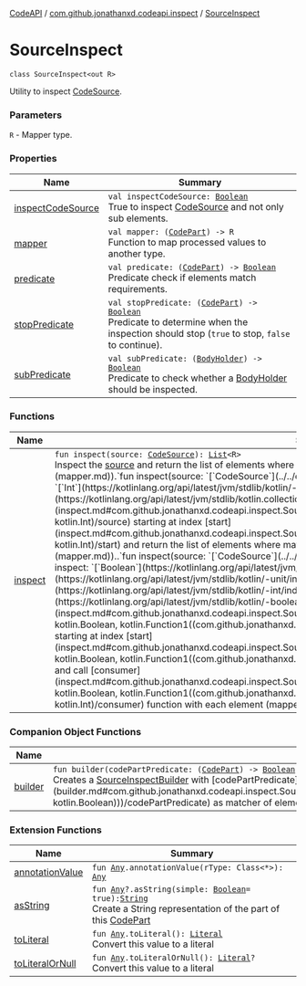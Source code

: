 [CodeAPI](../../index.md) / [com.github.jonathanxd.codeapi.inspect](../index.md) / [SourceInspect](.)

# SourceInspect

`class SourceInspect<out R>`

Utility to inspect [CodeSource](../../com.github.jonathanxd.codeapi/-code-source/index.md).

### Parameters

`R` - Mapper type.

### Properties

| Name | Summary |
|---|---|
| [inspectCodeSource](inspect-code-source.md) | `val inspectCodeSource: `[`Boolean`](https://kotlinlang.org/api/latest/jvm/stdlib/kotlin/-boolean/index.html)<br>True to inspect [CodeSource](../../com.github.jonathanxd.codeapi/-code-source/index.md) and not only sub elements. |
| [mapper](mapper.md) | `val mapper: (`[`CodePart`](../../com.github.jonathanxd.codeapi/-code-part/index.md)`) -> R`<br>Function to map processed values to another type. |
| [predicate](predicate.md) | `val predicate: (`[`CodePart`](../../com.github.jonathanxd.codeapi/-code-part/index.md)`) -> `[`Boolean`](https://kotlinlang.org/api/latest/jvm/stdlib/kotlin/-boolean/index.html)<br>Predicate check if elements match requirements. |
| [stopPredicate](stop-predicate.md) | `val stopPredicate: (`[`CodePart`](../../com.github.jonathanxd.codeapi/-code-part/index.md)`) -> `[`Boolean`](https://kotlinlang.org/api/latest/jvm/stdlib/kotlin/-boolean/index.html)<br>Predicate to determine when the inspection should stop (`true` to stop, `false` to continue). |
| [subPredicate](sub-predicate.md) | `val subPredicate: (`[`BodyHolder`](../../com.github.jonathanxd.codeapi.base/-body-holder/index.md)`) -> `[`Boolean`](https://kotlinlang.org/api/latest/jvm/stdlib/kotlin/-boolean/index.html)<br>Predicate to check whether a [BodyHolder](../../com.github.jonathanxd.codeapi.base/-body-holder/index.md) should be inspected. |

### Functions

| Name | Summary |
|---|---|
| [inspect](inspect.md) | `fun inspect(source: `[`CodeSource`](../../com.github.jonathanxd.codeapi/-code-source/index.md)`): `[`List`](https://kotlinlang.org/api/latest/jvm/stdlib/kotlin.collections/-list/index.html)`<R>`<br>Inspect the [source](inspect.md#com.github.jonathanxd.codeapi.inspect.SourceInspect$inspect(com.github.jonathanxd.codeapi.CodeSource)/source) and return the list of elements where matches [predicate](predicate.md) (mapped with [mapper](mapper.md)).`fun inspect(source: `[`CodeSource`](../../com.github.jonathanxd.codeapi/-code-source/index.md)`, start: `[`Int`](https://kotlinlang.org/api/latest/jvm/stdlib/kotlin/-int/index.html)`): `[`List`](https://kotlinlang.org/api/latest/jvm/stdlib/kotlin.collections/-list/index.html)`<R>`<br>Inspect the [source](inspect.md#com.github.jonathanxd.codeapi.inspect.SourceInspect$inspect(com.github.jonathanxd.codeapi.CodeSource, kotlin.Int)/source) starting at index [start](inspect.md#com.github.jonathanxd.codeapi.inspect.SourceInspect$inspect(com.github.jonathanxd.codeapi.CodeSource, kotlin.Int)/start) and return the list of elements where matches [predicate](predicate.md) (mapped with [mapper](mapper.md))..`fun inspect(source: `[`CodeSource`](../../com.github.jonathanxd.codeapi/-code-source/index.md)`, inspect: `[`Boolean`](https://kotlinlang.org/api/latest/jvm/stdlib/kotlin/-boolean/index.html)`, consumer: (R) -> `[`Unit`](https://kotlinlang.org/api/latest/jvm/stdlib/kotlin/-unit/index.html)`, start: `[`Int`](https://kotlinlang.org/api/latest/jvm/stdlib/kotlin/-int/index.html)`): `[`Boolean`](https://kotlinlang.org/api/latest/jvm/stdlib/kotlin/-boolean/index.html)<br>Inspect [source](inspect.md#com.github.jonathanxd.codeapi.inspect.SourceInspect$inspect(com.github.jonathanxd.codeapi.CodeSource, kotlin.Boolean, kotlin.Function1((com.github.jonathanxd.codeapi.inspect.SourceInspect.R, kotlin.Unit)), kotlin.Int)/source) starting at index [start](inspect.md#com.github.jonathanxd.codeapi.inspect.SourceInspect$inspect(com.github.jonathanxd.codeapi.CodeSource, kotlin.Boolean, kotlin.Function1((com.github.jonathanxd.codeapi.inspect.SourceInspect.R, kotlin.Unit)), kotlin.Int)/start) and call [consumer](inspect.md#com.github.jonathanxd.codeapi.inspect.SourceInspect$inspect(com.github.jonathanxd.codeapi.CodeSource, kotlin.Boolean, kotlin.Function1((com.github.jonathanxd.codeapi.inspect.SourceInspect.R, kotlin.Unit)), kotlin.Int)/consumer) function with each element (mapped with [mapper](mapper.md)) where matches [predicate](predicate.md). |

### Companion Object Functions

| Name | Summary |
|---|---|
| [builder](builder.md) | `fun builder(codePartPredicate: (`[`CodePart`](../../com.github.jonathanxd.codeapi/-code-part/index.md)`) -> `[`Boolean`](https://kotlinlang.org/api/latest/jvm/stdlib/kotlin/-boolean/index.html)`): `[`SourceInspectBuilder`](../-source-inspect-builder/index.md)`<`[`CodePart`](../../com.github.jonathanxd.codeapi/-code-part/index.md)`>`<br>Creates a [SourceInspectBuilder](../-source-inspect-builder/index.md) with [codePartPredicate](builder.md#com.github.jonathanxd.codeapi.inspect.SourceInspect.Companion$builder(kotlin.Function1((com.github.jonathanxd.codeapi.CodePart, kotlin.Boolean)))/codePartPredicate) as matcher of elements to collect. |

### Extension Functions

| Name | Summary |
|---|---|
| [annotationValue](../../com.github.jonathanxd.codeapi.util.conversion/kotlin.-any/annotation-value.md) | `fun `[`Any`](https://kotlinlang.org/api/latest/jvm/stdlib/kotlin/-any/index.html)`.annotationValue(rType: Class<*>): `[`Any`](https://kotlinlang.org/api/latest/jvm/stdlib/kotlin/-any/index.html) |
| [asString](../../com.github.jonathanxd.codeapi.util/kotlin.-any/as-string.md) | `fun `[`Any`](https://kotlinlang.org/api/latest/jvm/stdlib/kotlin/-any/index.html)`?.asString(simple: `[`Boolean`](https://kotlinlang.org/api/latest/jvm/stdlib/kotlin/-boolean/index.html)` = true): `[`String`](https://kotlinlang.org/api/latest/jvm/stdlib/kotlin/-string/index.html)<br>Create a String representation of the part of this [CodePart](../../com.github.jonathanxd.codeapi/-code-part/index.md) |
| [toLiteral](../../com.github.jonathanxd.codeapi.util.conversion/kotlin.-any/to-literal.md) | `fun `[`Any`](https://kotlinlang.org/api/latest/jvm/stdlib/kotlin/-any/index.html)`.toLiteral(): `[`Literal`](../../com.github.jonathanxd.codeapi.literal/-literal/index.md)<br>Convert this value to a literal |
| [toLiteralOrNull](../../com.github.jonathanxd.codeapi.util.conversion/kotlin.-any/to-literal-or-null.md) | `fun `[`Any`](https://kotlinlang.org/api/latest/jvm/stdlib/kotlin/-any/index.html)`.toLiteralOrNull(): `[`Literal`](../../com.github.jonathanxd.codeapi.literal/-literal/index.md)`?`<br>Convert this value to a literal |
